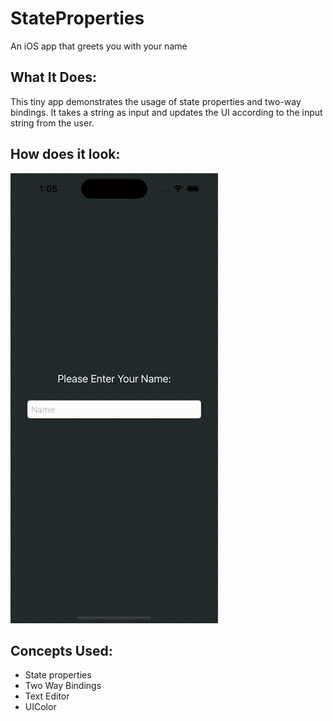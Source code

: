 # StateProperties
An iOS app that greets you with your name
## What It Does:

This tiny app demonstrates the usage of state properties and two-way bindings. It takes a string as input and updates the UI according to the input string from the user. 

## How does it look:
![alt text](https://github.com/Azmal16/Images/blob/master/Statepropertiesdemo.gif "StateProperties UI Demo")

## Concepts Used:

* State properties
* Two Way Bindings
* Text Editor
* UIColor
